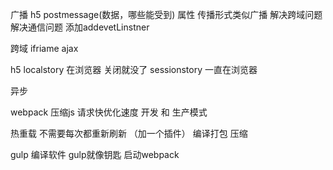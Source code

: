 广播  h5  postmessage(数据，哪些能受到) 属性  传播形式类似广播 解决跨域问题 解决通信问题 添加addevetLinstner

跨域  ifriame   ajax    

h5   localstory  在浏览器 关闭就没了  sessionstory 一直在浏览器

异步



webpack  压缩js  请求快优化速度  开发 和 生产模式

 热重载 不需要每次都重新刷新  （加一个插件） 编译打包 压缩



gulp 编译软件 gulp就像钥匙  启动webpack